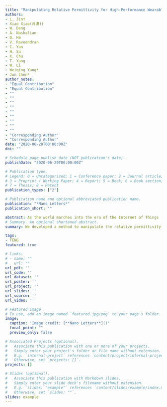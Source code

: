 ```yaml
---
title: "Manipulating Relative Permittivity for High-Performance Wearable Triboelectric Nanogenerator"
authors:
- L. Jin†
- Xiao Xiao(肖潇)†
- W. Deng
- A. Nashalian
- D. He
- V. Raveendran
- C. Yan
- H. Su
- X. Chu
- T. Yang
- W. Li
- Weiqing Yang*
- Jun Chen*
author_notes:
- "Equal Contribution"
- "Equal Contribution"
- ""
- ""
- ""
- ""
- ""
- ""
- ""
- ""
- ""
- "Corresponding Author"
- "Corresponding Author"
date: "2020-06-20T00:00:00Z"
doi: ""

# Schedule page publish date (NOT publication's date).
publishDate: "2020-06-20T00:00:00Z"

# Publication type.
# Legend: 0 = Uncategorized; 1 = Conference paper; 2 = Journal article;
# 3 = Preprint / Working Paper; 4 = Report; 5 = Book; 6 = Book section;
# 7 = Thesis; 8 = Patent
publication_types: ["2"]

# Publication name and optional abbreviated publication name.
publication: "*Nano Letters*"
publication_short: ""

abstract: As the world marches into the era of the Internet of Things (IoT), the practice of human health care is on the cusp of a revolution, driven by an unprecedented level of personalization enabled by distributed wearable bioelectronics. A pervasive, sustainable, and wearable energy solution is highly desiredable and remains a challenge. Here, we report a high-performance wearable electricity generation by manipulating the relative permittivity of a triboelectric nanogenerator (TENG). A compatible active carbon (AC) doped Polyy (vinylidene fluoride) (AC@PVDF) composite film was invented with high relative permittivity and a specific surface area for wearable biomechanical energy harvesting. Compared with the pure PVDF, the 0.8 % AC@PVDF film- based TENG can obtained an enhancement ofin voltage, current and power by 2.5 times, 3.5 times, and 9.8 times, respectively. This work, for the first time reporteds a stable, cost-effective, and scalable approach to improve the performance of the triboelectric nanogenerator, thus rendering a sustainable and wearable power solution to for the on-body electronics.
# Summary. An optional shortened abstract.
summary: We developed a method to manipulate the relative permittivity of a triboelectric nanogenerator for high-performance wearable biomechanical energy harvesting

tags:
- TENG
featured: true

# links:
# - name: ""
#   url: ""
url_pdf: ''
url_code: ''
url_dataset: ''
url_poster: ''
url_project: ''
url_slides: ''
url_source: ''
url_video: ''

# Featured image
# To use, add an image named `featured.jpg/png` to your page's folder. 
image:
  caption: 'Image credit: [**Nano Letters**]()'
  focal_point: ""
  preview_only: false

# Associated Projects (optional).
#   Associate this publication with one or more of your projects.
#   Simply enter your project's folder or file name without extension.
#   E.g. `internal-project` references `content/project/internal-project/index.md`.
#   Otherwise, set `projects: []`.
projects: []

# Slides (optional).
#   Associate this publication with Markdown slides.
#   Simply enter your slide deck's filename without extension.
#   E.g. `slides: "example"` references `content/slides/example/index.md`.
#   Otherwise, set `slides: ""`.
slides: example
---
```

